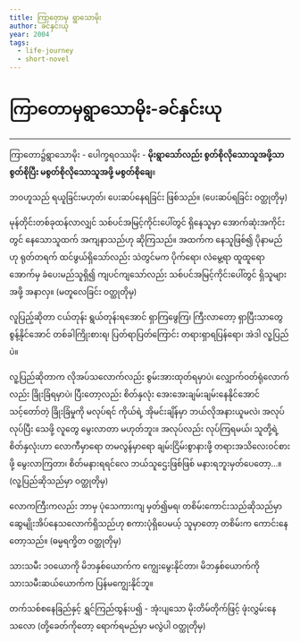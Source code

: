 ```yaml
---
title: ကြာတောမှ ရွာသောမိုး
author: ခင်နှင်းယု
year: 2004
tags:
  - life-journey
  - short-novel
---
```

# ကြာတောမှရွာသောမိုး-ခင်နှင်းယု
---

ကြာတော၌ရွာသောမိုး - ပေါက္ခရဝဿမိုး - **မိုးရွာသော််လည်း စွတ်စိုလိုသောသူအဖို့သာ စွတ်စိုပြီး မစွတ်စိုလိုသောသူအဖို့ မစွတ်စိုချေ**။

ဘဝဟူသည် ရယူခြင်းမဟုတ်၊ ပေးဆပ်နေရခြင်း ဖြစ်သည်။ 
(ပေးဆပ်ရခြင်း ဝတ္ထုတိုမှ)

မုန်တိုင်းတစ်ခုထန်လာလျှင် သစ်ပင်အမြင့်ကိုင်းပေါ်တွင် ရှိနေသူမှာ အောက်ဆုံးအကိုင်းတွင် နေသောသူထက် အကျနာသည်ဟု  ဆိုကြသည်။ အထက်က နေသူဖြစ်၍ ပိုနာမည်ဟု ရုတ်တရက်  ထင်ဖွယ်ရှိသော်လည်း သဲတွင်မက ပိုက်ရော၊ လဲမွေ့ရာ ထူထူရော အောက်မှ ခံပေးမည်သူရှိ၍ ကျပင်ကျသော်လည်း သစ်ပင်အမြင့်ကိုင်းပေါ်တွင် ရှိသူများအဖို့ အနာလှ။ 
(မတူလေခြင်း ဝတ္ထုတိုမှ)

လူပြည့်ဆိုတာ ငယ်တုန်း ရွယ်တုန်းရအောင် ရှာကြဖွေကြ၊ ကြီးလာတော့ ရှာပြီးသာတွေ စွန့်နိုင်အောင် တစ်ခါကြိုးစားရ၊ ပြတ်ရာပြတ်ကြောင်း တရားရှာရပြန်ရော၊ အဲဒါ လူ့ပြည်ပဲ။

လူ့ပြည်ဆိုတာက လိုအပ်သလောက်လည်း စွမ်းအားထုတ်ရမှာပဲ၊ လျှောက်ဝတ်ရုံလောက်လည်း ခြိုးခြံရမှာပဲ၊ ပြီးတော့လည်း စိတ်နှလုံး အေးအေးချမ်းချမ်းနေနိုင်အောင် သင့်တော်တဲ့ ခြိုးခြံမှုကို မလုပ်ရင် ကိုယ်ရဲ့ အိုမင်းချိန်မှာ ဘယ်လိုအနားယူမလဲ၊ အလုပ်လုပ်ပြီး သေဖို့ လူတွေ မွေးလာတာ မဟုတ်ဘူး။ အလုပ်လည်း လုပ်ကြရမယ်၊ သူတို့ရဲ့ စိတ်နှလုံးဟာ လောကီမှာရော တမလွန်မှာရော ချမ်းငြိမ်းစွာနားဖို့ တရားအသိလေးဝင်စားဖို့ မွေးလာကြတာ၊ စိတ်မနားရရင်လေ ဘယ်သူဌေးဖြစ်ဖြစ် မနားရဘူးမှတ်ပေတော့...။
(လူ့ပြည်ဆိုသည်မှာ ဝတ္ထုတိုမှ)


လောကကြီးကလည်း ဘာမှ ပုံသေကားကျ မှတ်၍မရ၊ တစိမ်းကောင်းသည်ဆိုသည်မှာ ဆွေမျိုးအိပ်နေသလောက်ရှိသည်ဟု စကားပုံရှိပေမယ့် သူမှာတော့ တစိမ်းက ကောင်းနေတော့သည်။
(ဓမ္မရက္ခိတ ဝတ္ထုတိုမှ)

သားသမီး ၁၀ယောကို မိဘနှစ်ယောက်က ကျွေးမွေးနိုင်တာ၊ မိဘနှစ်ယောက်ကို သားသမီးဆယ်ယောက်က ပြန်မကျွေးနိုင်ဘူ။

တက်သစ်စနေခြည်နှင့် ရွှင်ကြည်ထွန်းပ၍ -
အုံးပျသော မိုးတိမ်တိုက်ဖြင့် ဖုံးလွှမ်းနေသလော
(တို့ခေတ်ကိုတော့ ရောက်ရမည်မှာ မလွဲပါ ဝတ္ထုတိုမှ)


